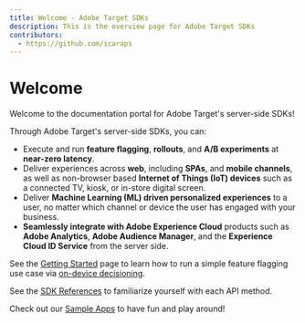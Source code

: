 ```yaml
---
title: Welcome - Adobe Target SDKs
description: This is the overview page for Adobe Target SDKs
contributors:
  - https://github.com/icaraps
---
```


# Welcome

Welcome to the documentation portal for Adobe Target's server-side SDKs!

Through Adobe Target's server-side SDKs, you can:

* Execute and run **feature flagging**, **rollouts**, and **A/B experiments** at **near-zero latency**.
* Deliver experiences across **web**, including **SPAs**, and **mobile channels**, as well as non-browser based **Internet of Things (IoT) devices** such as a connected TV, kiosk, or in-store digital screen.
* Deliver **Machine Learning (ML) driven personalized experiences** to a user, no matter which channel or device the user has engaged with your business.
* **Seamlessly integrate with Adobe Experience Cloud** products such as **Adobe Analytics**, **Adobe Audience Manager**, and the **Experience Cloud ID Service** from the server side.

See the [Getting Started](../sdk-guides/getting-started/) page to learn how to run a simple feature flagging use case via [on-device decisioning](../sdk-guides/on-device-decisioning/).

See the [SDK References](/sdk/) to familiarize yourself with each API method.

Check out our [Sample Apps](../sdk-guides/sample-apps/) to have fun and play around!